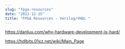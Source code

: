 ```yaml
---
slug: "fpga-resources"
date: "2022-12-15"
title: "FPGA Resources - Verilog/VHDL "
---
```


https://danluu.com/why-hardware-development-is-hard/

https://hdlbits.01xz.net/wiki/Main_Page 
